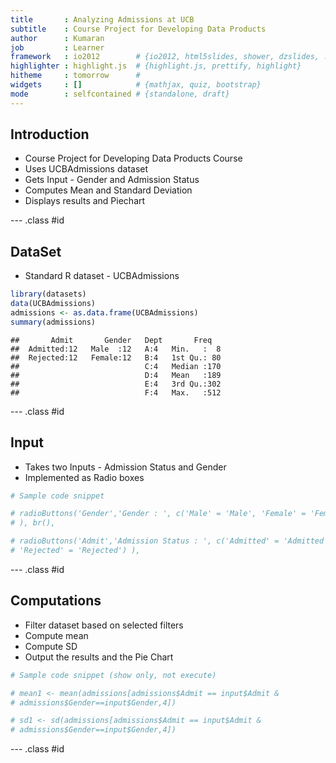 ```yaml
---
title       : Analyzing Admissions at UCB
subtitle    : Course Project for Developing Data Products
author      : Kumaran
job         : Learner
framework   : io2012        # {io2012, html5slides, shower, dzslides, ...}
highlighter : highlight.js  # {highlight.js, prettify, highlight}
hitheme     : tomorrow      # 
widgets     : []            # {mathjax, quiz, bootstrap}
mode        : selfcontained # {standalone, draft}
---
```


## Introduction

- Course Project for Developing Data Products Course
- Uses UCBAdmissions dataset
- Gets Input - Gender and Admission Status
- Computes Mean and Standard Deviation
- Displays results and Piechart

--- .class #id 

## DataSet
- Standard R dataset - UCBAdmissions


```r
library(datasets)
data(UCBAdmissions)
admissions <- as.data.frame(UCBAdmissions)
summary(admissions)
```

```
##       Admit       Gender   Dept       Freq    
##  Admitted:12   Male  :12   A:4   Min.   :  8  
##  Rejected:12   Female:12   B:4   1st Qu.: 80  
##                            C:4   Median :170  
##                            D:4   Mean   :189  
##                            E:4   3rd Qu.:302  
##                            F:4   Max.   :512
```

--- .class #id 

## Input 
- Takes two Inputs - Admission Status and Gender
- Implemented as Radio boxes


```r
# Sample code snippet

# radioButtons('Gender','Gender : ', c('Male' = 'Male', 'Female' = 'Female')
# ), br(),

# radioButtons('Admit','Admission Status : ', c('Admitted' = 'Admitted',
# 'Rejected' = 'Rejected') ),
```


--- .class #id 
## Computations

- Filter dataset based on selected filters
- Compute mean
- Compute SD
- Output the results and the Pie Chart


```r
# Sample code snippet (show only, not execute)

# mean1 <- mean(admissions[admissions$Admit == input$Admit &
# admissions$Gender==input$Gender,4])

# sd1 <- sd(admissions[admissions$Admit == input$Admit &
# admissions$Gender==input$Gender,4])
```


--- .class #id 


